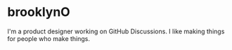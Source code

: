 # brooklynO

I'm a product designer working on GitHub Discussions. I like making things for people who make things. 


